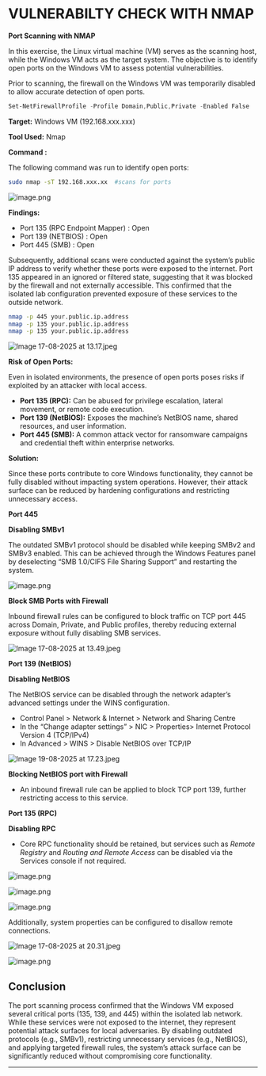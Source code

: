 # VULNERABILTY CHECK WITH NMAP

**Port Scanning with NMAP**

In this exercise, the Linux virtual machine (VM) serves as the scanning host, while the Windows VM acts as the target system. The objective is to identify open ports on the Windows VM to assess potential vulnerabilities.

Prior to scanning, the firewall on the Windows VM was temporarily disabled to allow accurate detection of open ports.

```powershell
Set-NetFirewallProfile -Profile Domain,Public,Private -Enabled False
```

**Target:** Windows VM (192.168.xxx.xxx)

**Tool Used:** Nmap

**Command :**

The following command was run to identify open ports:

```bash
sudo nmap -sT 192.168.xxx.xx  #scans for ports

```

![image.png](Images/1a5a1fc4-dde0-4075-a84a-09d61a0bce70.png)

**Findings:**

- Port 135 (RPC Endpoint Mapper) : Open
- Port 139 (NETBIOS) : Open
- Port 445 (SMB) : Open

Subsequently, additional scans were conducted against the system’s public IP address to verify whether these ports were exposed to the internet. Port 135 appeared in an ignored or filtered state, suggesting that it was blocked by the firewall and not externally accessible. This confirmed that the isolated lab configuration prevented exposure of these services to the outside network.

```bash
nmap -p 445 your.public.ip.address
nmap -p 135 your.public.ip.address
nmap -p 135 your.public.ip.address
```

![Image 17-08-2025 at 13.17.jpeg](Images/486d4f1a-3c0c-435a-b9d6-25dca5917e68.png)

**Risk of Open Ports:**

Even in isolated environments, the presence of open ports poses risks if exploited by an attacker with local access.

- **Port 135 (RPC):** Can be abused for privilege escalation, lateral movement, or remote code execution.
- **Port 139 (NetBIOS):** Exposes the machine’s NetBIOS name, shared resources, and user information.
- **Port 445 (SMB):** A common attack vector for ransomware campaigns and credential theft within enterprise networks.

**Solution:**

Since these ports contribute to core Windows functionality, they cannot be fully disabled without impacting system operations. However, their attack surface can be reduced by hardening configurations and restricting unnecessary access.

**Port 445**

**Disabling SMBv1**

The outdated SMBv1 protocol should be disabled while keeping SMBv2 and SMBv3 enabled. This can be achieved through the Windows Features panel by deselecting “SMB 1.0/CIFS File Sharing Support” and restarting the system.

![image.png](Images/imagecopy3.png)

**Block SMB Ports with Firewall**

Inbound firewall rules can be configured to block traffic on TCP port 445 across Domain, Private, and Public profiles, thereby reducing external exposure without fully disabling SMB services.

![Image 17-08-2025 at 13.49.jpeg](Images/Image_17-08-2025_at_13.49.jpeg)

**Port 139 (NetBIOS)**

**Disabling NetBIOS**

The NetBIOS service can be disabled through the network adapter’s advanced settings under the WINS configuration.

- Control Panel > Network & Internet > Network and Sharing Centre
- In the “Change adapter settings” > NIC > Properties> Internet Protocol Version 4 (TCP/IPv4)
- In Advanced > WINS > Disable NetBIOS over TCP/IP

![Image 19-08-2025 at 17.23.jpeg](Images/Image_19-08-2025_at_17.23.jpeg)

**Blocking NetBIOS port with Firewall**

- An inbound firewall rule can be applied to block TCP port 139, further restricting access to this service.

**Port 135 (RPC)**

**Disabling RPC**

- Core RPC functionality should be retained, but services such as *Remote Registry* and *Routing and Remote Access* can be disabled via the Services console if not required.

![image.png](Images/image%201.png)

![image.png](Images/image%202.png)

![image.png](Images/image%203.png)

Additionally, system properties can be configured to disallow remote connections.

![Image 17-08-2025 at 20.31.jpeg](Images/Image_17-08-2025_at_20.31.jpeg)

![image.png](Images/image%204.png)

## **Conclusion**

The port scanning process confirmed that the Windows VM exposed several critical ports (135, 139, and 445) within the isolated lab network. While these services were not exposed to the internet, they represent potential attack surfaces for local adversaries. By disabling outdated protocols (e.g., SMBv1), restricting unnecessary services (e.g., NetBIOS), and applying targeted firewall rules, the system’s attack surface can be significantly reduced without compromising core functionality.

---
